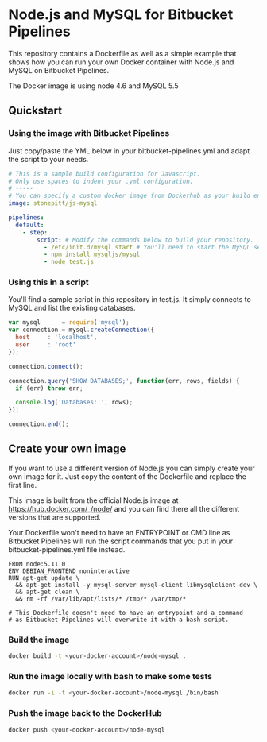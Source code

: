 # Node.js and MySQL for Bitbucket Pipelines

This repository contains a Dockerfile as well as a simple example that shows how you can run your own Docker container with Node.js and MySQL on Bitbucket Pipelines.

The Docker image is using node 4.6 and MySQL 5.5

## Quickstart

### Using the image with Bitbucket Pipelines

Just copy/paste the YML below in your bitbucket-pipelines.yml and adapt the script to your needs.

```yaml
# This is a sample build configuration for Javascript.
# Only use spaces to indent your .yml configuration.
# -----
# You can specify a custom docker image from Dockerhub as your build environment.
image: stonepitt/js-mysql

pipelines:
  default:
    - step:
        script: # Modify the commands below to build your repository.
          - /etc/init.d/mysql start # You'll need to start the MySQL service as part of your pipeline
          - npm install mysqljs/mysql
          - node test.js
```

### Using this in a script

You'll find a sample script in this repository in test.js. It simply connects to MySQL and list the existing databases.

```javascript
var mysql      = require('mysql');
var connection = mysql.createConnection({
  host     : 'localhost',
  user     : 'root'
});

connection.connect();

connection.query('SHOW DATABASES;', function(err, rows, fields) {
  if (err) throw err;

  console.log('Databases: ', rows);
});

connection.end();
```

## Create your own image

If you want to use a different version of Node.js you can simply create your own image for it. Just copy the content of the Dockerfile and replace the first line.

This image is built from the official Node.js image at https://hub.docker.com/_/node/ and you can find there all the different versions that are supported.

Your Dockerfile won't need to have an ENTRYPOINT or CMD line as Bitbucket Pipelines will run the script commands that you put in your bitbucket-pipelines.yml file instead.

```
FROM node:5.11.0
ENV DEBIAN_FRONTEND noninteractive
RUN apt-get update \
  && apt-get install -y mysql-server mysql-client libmysqlclient-dev \
  && apt-get clean \
  && rm -rf /var/lib/apt/lists/* /tmp/* /var/tmp/*

# This Dockerfile doesn't need to have an entrypoint and a command
# as Bitbucket Pipelines will overwrite it with a bash script.
```

### Build the image

```bash
docker build -t <your-docker-account>/node-mysql .
```

### Run the image locally with bash to make some tests

```bash
docker run -i -t <your-docker-account>/node-mysql /bin/bash
```

### Push the image back to the DockerHub

```bash
docker push <your-docker-account>/node-mysql
```
